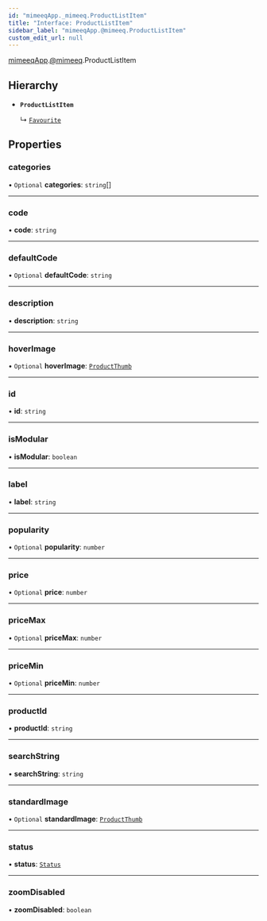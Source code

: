 ```yaml
---
id: "mimeeqApp._mimeeq.ProductListItem"
title: "Interface: ProductListItem"
sidebar_label: "mimeeqApp.@mimeeq.ProductListItem"
custom_edit_url: null
---
```


[mimeeqApp](../modules/mimeeqApp.md).[@mimeeq](../namespaces/mimeeqApp._mimeeq.md).ProductListItem

## Hierarchy

- **`ProductListItem`**

  ↳ [`Favourite`](mimeeqApp._mimeeq.Favourite.md)

## Properties

### categories

• `Optional` **categories**: `string`[]

___

### code

• **code**: `string`

___

### defaultCode

• `Optional` **defaultCode**: `string`

___

### description

• **description**: `string`

___

### hoverImage

• `Optional` **hoverImage**: [`ProductThumb`](mimeeqApp._mimeeq.ProductThumb.md)

___

### id

• **id**: `string`

___

### isModular

• **isModular**: `boolean`

___

### label

• **label**: `string`

___

### popularity

• `Optional` **popularity**: `number`

___

### price

• `Optional` **price**: `number`

___

### priceMax

• `Optional` **priceMax**: `number`

___

### priceMin

• `Optional` **priceMin**: `number`

___

### productId

• **productId**: `string`

___

### searchString

• **searchString**: `string`

___

### standardImage

• `Optional` **standardImage**: [`ProductThumb`](mimeeqApp._mimeeq.ProductThumb.md)

___

### status

• **status**: [`Status`](../enums/mimeeqApp._mimeeq.Status.md)

___

### zoomDisabled

• **zoomDisabled**: `boolean`
